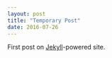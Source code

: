 ```yaml
---
layout: post
title: "Temporary Post"
date: 2016-07-26
---
```


First post on [Jekyll](http://jekyllrb.com)-powered site.
